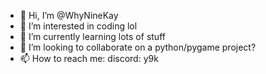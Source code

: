 - 👋 Hi, I’m @WhyNineKay
- 👀 I’m interested in coding lol
- 🌱 I’m currently learning lots of stuff
- 💞️ I’m looking to collaborate on a python/pygame project?
- 📫 How to reach me: discord: y9k

<!---
WhyNineKay/WhyNineKay is a ✨ special ✨ repository because its `README.md` (this file) appears on your GitHub profile.
You can click the Preview link to take a look at your changes.
--->
